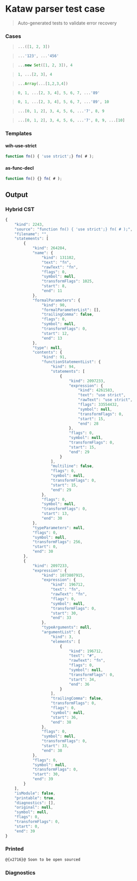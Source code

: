 # Kataw parser test case

> Auto-generated tests to validate error recovery
>

### Cases

> `````js
> ...([1, 2, 3])
> `````

> `````js
> ...'123', ...'456'
> `````

> `````js
> ...new Set([1, 2, 3]), 4
> `````

> `````js
> 1, ...[2, 3], 4
> `````

> `````js
> ...Array(...[1,2,3,4])
> `````

> `````js
> 0, 1, ...[2, 3, 4], 5, 6, 7, ...'89'
> `````

> `````js
> 0, 1, ...[2, 3, 4], 5, 6, 7, ...'89', 10
> `````

> `````js
> ...[0, 1, 2], 3, 4, 5, 6, ...'7', 8, 9
> `````

> `````js
> ...[0, 1, 2], 3, 4, 5, 6, ...'7', 8, 9, ...[10]
> `````

### Templates

#### wih-use-strict

`````js
function fn() { 'use strict';} fn( # );
`````

#### as-func-decl

`````js
function fn() {} fn( # );
`````

## Output

### Hybrid CST

```javascript
{
    "kind": 2243,
    "source": "function fn() { 'use strict';} fn( # );",
    "filename": "",
    "statements": [
        {
            "kind": 264284,
            "name": {
                "kind": 131102,
                "text": "fn",
                "rawText": "fn",
                "flags": 0,
                "symbol": null,
                "transformFlags": 1025,
                "start": 8,
                "end": 11
            },
            "formalParameters": {
                "kind": 90,
                "formalParameterList": [],
                "trailingComma": false,
                "flags": 0,
                "symbol": null,
                "transformFlags": 0,
                "start": 12,
                "end": 13
            },
            "type": null,
            "contents": {
                "kind": 91,
                "functionStatementList": {
                    "kind": 94,
                    "statements": [
                        {
                            "kind": 2097233,
                            "expression": {
                                "kind": 4261583,
                                "text": "use strict",
                                "rawText": "use strict",
                                "flags": 33554432,
                                "symbol": null,
                                "transformFlags": 0,
                                "start": 15,
                                "end": 28
                            },
                            "flags": 0,
                            "symbol": null,
                            "transformFlags": 0,
                            "start": 15,
                            "end": 29
                        }
                    ],
                    "multiline": false,
                    "flags": 0,
                    "symbol": null,
                    "transformFlags": 0,
                    "start": 15,
                    "end": 29
                },
                "flags": 0,
                "symbol": null,
                "transformFlags": 0,
                "start": 13,
                "end": 30
            },
            "typeParameters": null,
            "flags": 0,
            "symbol": null,
            "transformFlags": 256,
            "start": 0,
            "end": 30
        },
        {
            "kind": 2097233,
            "expression": {
                "kind": 1073807915,
                "expression": {
                    "kind": 196712,
                    "text": "fn",
                    "rawText": "fn",
                    "flags": 0,
                    "symbol": null,
                    "transformFlags": 0,
                    "start": 30,
                    "end": 33
                },
                "typeArguments": null,
                "argumentList": {
                    "kind": 3,
                    "elements": [
                        {
                            "kind": 196712,
                            "text": "#",
                            "rawText": "fn",
                            "flags": 0,
                            "symbol": null,
                            "transformFlags": 0,
                            "start": 34,
                            "end": 36
                        }
                    ],
                    "trailingComma": false,
                    "transformFlags": 0,
                    "flags": 0,
                    "symbol": null,
                    "start": 36,
                    "end": 38
                },
                "flags": 0,
                "symbol": null,
                "transformFlags": 0,
                "start": 33,
                "end": 38
            },
            "flags": 0,
            "symbol": null,
            "transformFlags": 0,
            "start": 30,
            "end": 39
        }
    ],
    "isModule": false,
    "printable": true,
    "diagnostics": [],
    "original": null,
    "symbol": null,
    "flags": 0,
    "transformFlags": 0,
    "start": 0,
    "end": 39
}
```

### Printed

```javascript
@{x2716}@ Soon to be open sourced
```

### Diagnostics

```javascript

```

